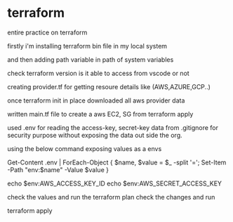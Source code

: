 # terraform
entire practice on terraform

firstly i'm installing terraform bin file in my local system 

and then adding path variable in path of system variables 

check terraform version is it able to access from vscode or not

creating provider.tf for getting resoure details like (AWS,AZURE,GCP..)

once terraform init in place downloaded all aws provider data

written main.tf file to create a aws EC2, SG from terraform apply 

used .env for reading the access-key, secret-key data from .gitignore for security purpose without exposing the data out side the org.

using the below command exposing values as a envs 

Get-Content .env | ForEach-Object { $name, $value = $_ -split '='; Set-Item -Path "env:$name" -Value $value }

echo $env:AWS_ACCESS_KEY_ID
echo $env:AWS_SECRET_ACCESS_KEY

check the values and run the 
terraform plan check the changes and run 

terraform apply 